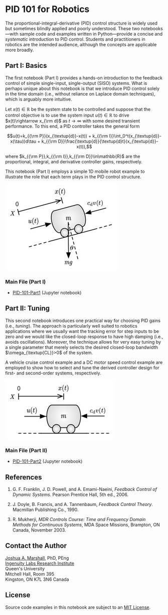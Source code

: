 # PID 101 for Robotics

The proportional-integral-derivative (PID) control structure is widely used but sometimes blindly applied and poorly understood.  These two notebooks—with sample code and examples written in Python—provide a concise and _systematic_ introduction to PID control.  Students and practitioners in robotics are the intended audience, although the concepts are applicable more broadly.

## Part I: Basics

The first notebook (Part I) provides a hands-on introduction to the feedback control of simple single-input, single-output (SISO) systems.  What is perhaps unique about this notebook is that we introduce PID control solely in the time domain (i.e., without reliance on Laplace domain techniques), which is arguably more intuitive.

Let $x(t)\in\mathbb{R}$ be the system state to be controlled and suppose that the control objective is to use the system input $u(t)\in\mathbb{R}$ to drive $x(t)\rightarrow x_{\rm d}$ as $t\rightarrow\infty$ with some desired transient performance.  To this end, a PID controller takes the general form

$$u(t)=k_{{\rm P}}(x_{\textup{d}}-x(t)) + k_{{\rm I}}\int_0^t(x_{\textup{d}}-x(\tau))d\tau + k_{{\rm D}}\frac{\textup{d}}{\textup{d}t}(x_{\textup{d}}-x(t)),$$

where $k_{{\rm P}},k_{{\rm I}},k_{{\rm D}}\in\mathbb{R}$ are the proportional, integral, and derivative controller gains, respectively.

This notebook (Part I) employs a simple 1D mobile robot example to illustrate the role that each term plays in the PID control structure.

![image](oneDvehicle-slope.png)

### Main File (Part I)

* [PID-101-Part1](PID-101-Part1.ipynb) (Jupyter notebook)

## Part II: Tuning

This second notebook introduces one practical way for choosing PID gains (i.e., _tuning_).  The approach is particularly well suited to robotics applications where we usually want the tracking error for step inputs to be zero and we would like the closed-loop response to have high damping (i.e., avoids oscillations).  Moreover, the technique allows for very easy tuning by a single parameter that merely selects the desired closed-loop bandwidth $\omega_{\textup{CL}}>0$ of the system.  

A vehicle cruise control example and a DC motor speed control example are employed to show how to select and tune the derived controller design for first- and second-order systems, respectively.

![image](oneDvehicle.png)

### Main File (Part II)

* [PID-101-Part2](PID-101-Part2.ipynb) (Jupyter notebook)

## References

1. G. F. Franklin, J. D. Powell, and A. Emami-Naeini, _Feedback Control of Dynamic Systems_. Pearson Prentice Hall, 5th ed., 2006.

2. J. Doyle, B. Francis, and A. Tannenbaum, _Feedback Control Theory_. Macmillan Publishing Co., 1990.

3. R. Mukherji, _MDR Controls Course: Time and Frequency Domain Methods for Continuous Systems_, MDA Space Missions, Brampton, ON Canada, November 2003.

## Contact the Author

[Joshua A. Marshall](https://offroad.engineering.queensu.ca/people/joshua-marshall/), PhD, PEng  
[Ingenuity Labs Research Institute](https://ingenuitylabs.queensu.ca)  
Queen's University  
Mitchell Hall, Room 395  
Kingston, ON K7L 3N6 Canada  

## License

Source code examples in this notebook are subject to an [MIT License](LICENSE).
